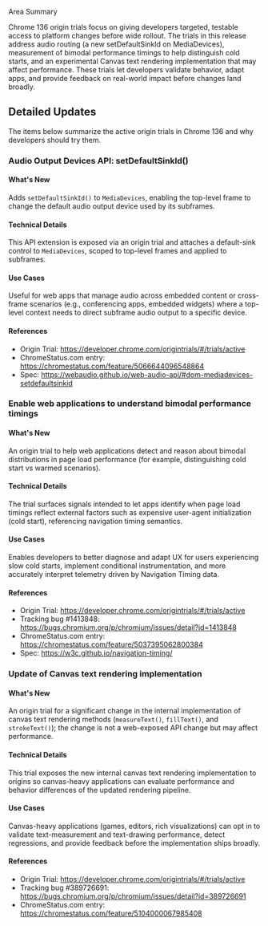 Area Summary

Chrome 136 origin trials focus on giving developers targeted, testable access to platform changes before wide rollout. The trials in this release address audio routing (a new setDefaultSinkId on MediaDevices), measurement of bimodal performance timings to help distinguish cold starts, and an experimental Canvas text rendering implementation that may affect performance. These trials let developers validate behavior, adapt apps, and provide feedback on real-world impact before changes land broadly.

## Detailed Updates

The items below summarize the active origin trials in Chrome 136 and why developers should try them.

### Audio Output Devices API: setDefaultSinkId()

#### What's New
Adds `setDefaultSinkId()` to `MediaDevices`, enabling the top-level frame to change the default audio output device used by its subframes.

#### Technical Details
This API extension is exposed via an origin trial and attaches a default-sink control to `MediaDevices`, scoped to top-level frames and applied to subframes.

#### Use Cases
Useful for web apps that manage audio across embedded content or cross-frame scenarios (e.g., conferencing apps, embedded widgets) where a top-level context needs to direct subframe audio output to a specific device.

#### References
- Origin Trial: https://developer.chrome.com/origintrials/#/trials/active
- ChromeStatus.com entry: https://chromestatus.com/feature/5066644096548864
- Spec: https://webaudio.github.io/web-audio-api/#dom-mediadevices-setdefaultsinkid

### Enable web applications to understand bimodal performance timings

#### What's New
An origin trial to help web applications detect and reason about bimodal distributions in page load performance (for example, distinguishing cold start vs warmed scenarios).

#### Technical Details
The trial surfaces signals intended to let apps identify when page load timings reflect external factors such as expensive user-agent initialization (cold start), referencing navigation timing semantics.

#### Use Cases
Enables developers to better diagnose and adapt UX for users experiencing slow cold starts, implement conditional instrumentation, and more accurately interpret telemetry driven by Navigation Timing data.

#### References
- Origin Trial: https://developer.chrome.com/origintrials/#/trials/active
- Tracking bug #1413848: https://bugs.chromium.org/p/chromium/issues/detail?id=1413848
- ChromeStatus.com entry: https://chromestatus.com/feature/5037395062800384
- Spec: https://w3c.github.io/navigation-timing/

### Update of Canvas text rendering implementation

#### What's New
An origin trial for a significant change in the internal implementation of canvas text rendering methods (`measureText()`, `fillText()`, and `strokeText()`); the change is not a web-exposed API change but may affect performance.

#### Technical Details
This trial exposes the new internal canvas text rendering implementation to origins so canvas-heavy applications can evaluate performance and behavior differences of the updated rendering pipeline.

#### Use Cases
Canvas-heavy applications (games, editors, rich visualizations) can opt in to validate text-measurement and text-drawing performance, detect regressions, and provide feedback before the implementation ships broadly.

#### References
- Origin Trial: https://developer.chrome.com/origintrials/#/trials/active
- Tracking bug #389726691: https://bugs.chromium.org/p/chromium/issues/detail?id=389726691
- ChromeStatus.com entry: https://chromestatus.com/feature/5104000067985408